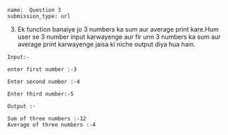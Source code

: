 ```ngMeta
name:  Question 3
submission_type: url
```


3. Ek function banaiye jo 3 numbers ka sum aur average print kare.Hum user se 3 number input karwayenge aur fir unn 3 numbers ka sum aur average print karwayenge jaisa ki niche output diya hua hain.

`Input:-` 

```
enter first number :-3

Enter second number :-4

Enter third number:-5	
```

`Output :-`

````
Sum of three numbers :-12
Average of three numbers :-4
 ````
